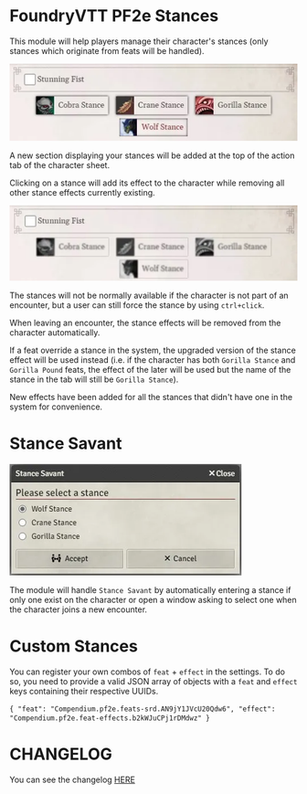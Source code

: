 # FoundryVTT PF2e Stances

This module will help players manage their character's stances (only stances which originate from feats will be handled).

![](./readme/stances.webp)

A new section displaying your stances will be added at the top of the action tab of the character sheet.

Clicking on a stance will add its effect to the character while removing all other stance effects currently existing.

![](./readme/nocombat.webp)

The stances will not be normally available if the character is not part of an encounter, but a user can still force the stance by using `ctrl+click`.

When leaving an encounter, the stance effects will be removed from the character automatically.

If a feat override a stance in the system, the upgraded version of the stance effect will be used instead (i.e. if the character has both `Gorilla Stance` and `Gorilla Pound` feats, the effect of the later will be used but the name of the stance in the tab will still be `Gorilla Stance`).

New effects have been added for all the stances that didn't have one in the system for convenience.

# Stance Savant

![](./readme/menu.webp)

The module will handle `Stance Savant` by automatically entering a stance if only one exist on the character or open a window asking to select one when the character joins a new encounter.

# Custom Stances

You can register your own combos of `feat` + `effect` in the settings. To do so, you need to provide a valid JSON array of objects with a `feat` and `effect` keys containing their respective UUIDs.

    { "feat": "Compendium.pf2e.feats-srd.AN9jY1JVcU20Qdw6", "effect": "Compendium.pf2e.feat-effects.b2kWJuCPj1rDMdwz" }

# CHANGELOG

You can see the changelog [HERE](./CHANGELOG.md)
